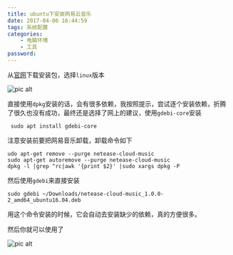 ```yaml
---
title: ubuntu下安装网易云音乐
date: 2017-04-06 16:44:59
tags: 系统配置
categories:
    - 电脑环境
    - 工具
password: 
---
```


从[官网](http://music.163.com/#/download)下载安装包，选择`linux`版本

![pic alt](https://github.com/zsl-github/blog/raw/master/source/picture/netease_download.png)

直接使用`dpkg`安装的话，会有很多依赖，我按照提示，尝试逐个安装依赖，折腾了很久也没有成功，最终还是选择了网上的建议，使用`gdebi-core`安装

```
 sudo apt install gdebi-core
```
注意安装前要把网易音乐卸载，卸载命令如下

```
udo apt-get remove --purge netease-cloud-music
sudo apt-get autoremove --purge netease-cloud-music
dpkg -l |grep ^rc|awk '{print $2}' |sudo xargs dpkg -P
```
然后使用`gdebi`来直接安装

```
sudo gdebi ~/Downloads/netease-cloud-music_1.0.0-2_amd64_ubuntu16.04.deb
```
用这个命令安装的时候，它会自动去安装缺少的依赖，真的方便很多。

然后你就可以使用了


![pic alt](https://github.com/zsl-github/blog/raw/master/source/picture/netease_suss.png)

